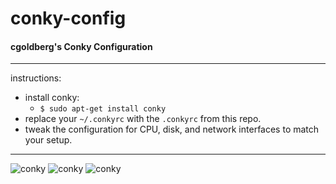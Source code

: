 # conky-config

#### cgoldberg's Conky Configuration

---

instructions:

- install conky:
  - `$ sudo apt-get install conky`
- replace your `~/.conkyrc` with the `.conkyrc` from this repo.
- tweak the configuration for CPU, disk, and network interfaces to match your setup.

---

![conky](https://raw.github.com/cgoldberg/conky-config/master/conky-screenshot1.png "conky")
![conky](https://raw.github.com/cgoldberg/conky-config/master/conky-screenshot2.png "conky")
![conky](https://raw.github.com/cgoldberg/conky-config/master/conky-screenshot3.png "conky")
